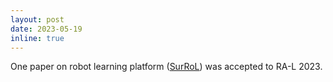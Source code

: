 ```yaml
---
layout: post
date: 2023-05-19
inline: true
---
```


One paper on robot learning platform ([SurRoL](https://arxiv.org/abs/2301.00452)) was accepted to RA-L 2023.

